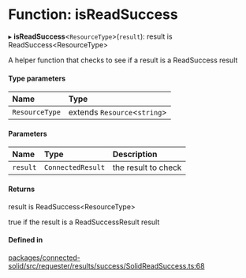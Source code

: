 # Function: isReadSuccess

▸ **isReadSuccess**\<`ResourceType`\>(`result`): result is ReadSuccess\<ResourceType\>

A helper function that checks to see if a result is a ReadSuccess result

#### Type parameters

| Name | Type |
| :------ | :------ |
| `ResourceType` | extends `Resource`\<`string`\> |

#### Parameters

| Name | Type | Description |
| :------ | :------ | :------ |
| `result` | `ConnectedResult` | the result to check |

#### Returns

result is ReadSuccess\<ResourceType\>

true if the result is a ReadSuccessResult result

#### Defined in

[packages/connected-solid/src/requester/results/success/SolidReadSuccess.ts:68](https://github.com/o-development/ldo/blob/db87958cb6f858f6cf7340ba5d9536a3a794d587/packages/connected-solid/src/requester/results/success/SolidReadSuccess.ts#L68)
